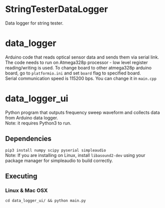 # StringTesterDataLogger
Data logger for string tester.  
# data_logger
Arduino code that reads optical sensor data and sends them via serial link.  
The code needs to run on Atmega328p processor - low level register reading/writing is used. To change board to other atmega328p arduino board, go to `platformio.ini` and set `board` flag to specified board.  
Serial communication speed is 115200 bps. You can change it in `main.cpp`  
# data_logger_ui
Python program that outputs frequency sweep waveform and collects data from Arduino data logger.  
Note: it requires Python3 to run.
## Dependencies
`pip3 install numpy scipy pyserial simpleaudio`  
Note: If you are installing on Linux, install `libasound2-dev` using your package manager for simpleaudio to build correctly.
## Executing
### Linux & Mac OSX
`cd data_logger_ui/ && python main.py`
